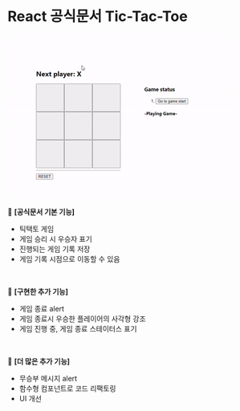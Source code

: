 # React 공식문서 Tic-Tac-Toe

![tictactoe-playing](tictactoe_origin/README.assets/tictactoe-playing.gif)

🙂 **[공식문서 기본 기능]**

* 틱택토 게임
* 게임 승리 시 우승자 표기
* 진행되는 게임 기록 저장
* 게임 기록 시점으로 이동할 수 있음

<br>

🤩 **[구현한 추가 기능]**

* 게임 종료 alert
* 게임 종료시 우승한 플레이어의 사각형 강조
* 게임 진행 중, 게임 종료 스테이터스 표기

<br>

🤔 **[더 많은 추가 기능]**

* 무승부 메시지 alert
* 함수형 컴포넌트로 코드 리팩토링
* UI 개선